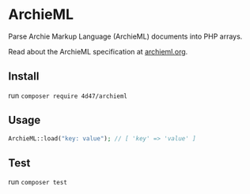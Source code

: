 
# ArchieML

Parse Archie Markup Language (ArchieML) documents into PHP arrays.

Read about the ArchieML specification at [archieml.org](http://archieml.org).

## Install

run `composer require 4d47/archieml`

## Usage

```php
ArchieML::load("key: value"); // [ 'key' => 'value' ]
```

## Test

run `composer test`

